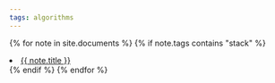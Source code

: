 ```yaml
---
tags: algorithms
---
```


{% for note in site.documents %}
{% if note.tags contains "stack" %}
<li>
    <a href="{{ note.url }}">{{ note.title  }}</a>
</li>
{% endif %}
{% endfor %}

